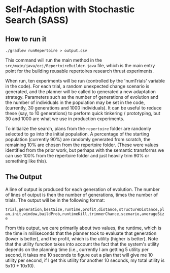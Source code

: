 # Self-Adaption with Stochastic Search (SASS)

## How to run it

`./gradlew runRepertoire > output.csv`

This command will run the main method in the
`src/main/java/ecj/RepertoireBuilder.java` file, which is the main entry point
for the building reusable repertoires research thrust experiments.

When run, ten experiments will be run (controlled by the 'numTrials' variable in
the code). For each trial, a random unexpected change scenario is generated, and
the planner will be called to generated a new adaptation strategy. Parameters
such as the number of generations of evolution and the number of individuals in
the population may be set in the code, (currently, 30 generations and 1000
individuals). It can be useful to reduce these (say, to 10 generations) to
perform quick tinkering / prototyping, but 30 and 1000 are what we use in
production experiments.

To initialize the search, plans from the `repertoire` folder are randomly
selected to go into the initial population. A percentage of the starting
population (currently 90%) are randomly generated from scratch, the remaining
10% are chosen from the repertoire folder. (These were values identified from
the prior work, but perhaps with the semantic transforms we can use 100% from
the repertoire folder and just heavily trim 90% or something like this).

## The Output

A line of output is produced for each generation of evolution. The number of
lines of output is then the number of generations, times the number of trials.
The output will be in the following format:

`trial,generation,bestSize,runtime,profit,distance,structureDistance,plan,init,window,buildProb,runtimeKill,trimmerChance,scenario,averageSize`

From this output, we care primarily about two values, the runtime, which is the
time in milliseconds that the planner took to evaluate that generation (lower is better), and the
profit, which is the utility (higher is better). Note that the utility function
takes into account the fact that the system's utility depends on the planning
time (i.e., currently I am getting 5 utility per second, it takes me 10 seconds
to figure out a plan that will give me 10 utility per second, if I get this
utility for another 10 seconds, my total utility is 5x10 + 10x10).
